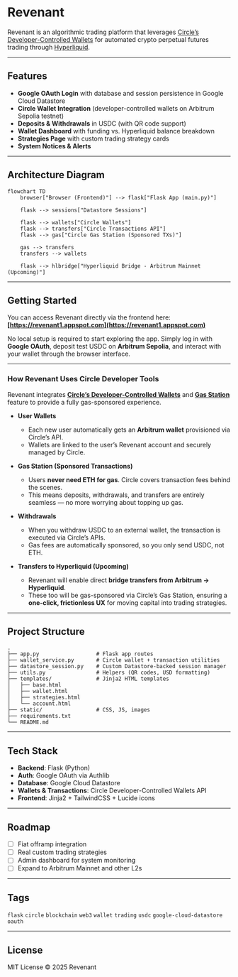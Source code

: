 # Revenant

Revenant is an algorithmic trading platform that leverages [Circle’s Developer-Controlled Wallets](https://developers.circle.com/w3s/programmable-wallets) for automated crypto perpetual futures trading through [Hyperliquid](https://app.hyperliquid.xyz/).

------------------------------------------------------------------------

## Features

-   **Google OAuth Login** with database and session persistence in Google Cloud
    Datastore
-   **Circle Wallet Integration** (developer-controlled wallets on
    Arbitrum Sepolia testnet)
-   **Deposits & Withdrawals** in USDC (with QR code support)
-   **Wallet Dashboard** with funding vs. Hyperliquid balance
    breakdown
-   **Strategies Page** with custom trading strategy cards
-   **System Notices & Alerts**

------------------------------------------------------------------------

## Architecture Diagram  

```mermaid
flowchart TD
    browser["Browser (Frontend)"] --> flask["Flask App (main.py)"]

    flask --> sessions["Datastore Sessions"]

    flask --> wallets["Circle Wallets"]
    flask --> transfers["Circle Transactions API"]
    flask --> gas["Circle Gas Station (Sponsored TXs)"]

    gas --> transfers
    transfers --> wallets

    flask --> hlbridge["Hyperliquid Bridge - Arbitrum Mainnet (Upcoming)"]
```

------------------------------------------------------------------------

## Getting Started

You can access Revenant directly via the frontend here: **[https://revenant1.appspot.com](https://revenant1.appspot.com)**  

No local setup is required to start exploring the app. Simply log in with **Google OAuth**, deposit test USDC on **Arbitrum Sepolia**, and interact with your wallet through the browser interface.  

---

### How Revenant Uses Circle Developer Tools  

Revenant integrates **[Circle’s Developer-Controlled Wallets](https://developers.circle.com/w3s/programmable-wallets)** and **[Gas Station](https://developers.circle.com/w3s/gas-station)** feature to provide a fully gas-sponsored experience.  

- **User Wallets**  
  - Each new user automatically gets an **Arbitrum wallet** provisioned via Circle’s API.  
  - Wallets are linked to the user’s Revenant account and securely managed by Circle.  

- **Gas Station (Sponsored Transactions)**  
  - Users **never need ETH for gas**. Circle covers transaction fees behind the scenes.  
  - This means deposits, withdrawals, and transfers are entirely seamless — no more worrying about topping up gas.  

- **Withdrawals**  
  - When you withdraw USDC to an external wallet, the transaction is executed via Circle’s APIs.  
  - Gas fees are automatically sponsored, so you only send USDC, not ETH.  

- **Transfers to Hyperliquid (Upcoming)**  
  - Revenant will enable direct **bridge transfers from Arbitrum → Hyperliquid**.  
  - These too will be gas-sponsored via Circle’s Gas Station, ensuring a **one-click, frictionless UX** for moving capital into trading strategies.  


------------------------------------------------------------------------

## Project Structure

    .
    ├── app.py                  # Flask app routes
    ├── wallet_service.py       # Circle wallet + transaction utilities
    ├── datastore_session.py    # Custom Datastore-backed session manager
    ├── utils.py                # Helpers (QR codes, USD formatting)
    ├── templates/              # Jinja2 HTML templates
    │   ├── base.html
    │   ├── wallet.html
    │   ├── strategies.html
    │   └── account.html
    ├── static/                 # CSS, JS, images
    ├── requirements.txt
    └── README.md

------------------------------------------------------------------------

## Tech Stack

-   **Backend**: Flask (Python)
-   **Auth**: Google OAuth via Authlib
-   **Database**: Google Cloud Datastore
-   **Wallets & Transactions**: Circle Developer-Controlled Wallets API
-   **Frontend**: Jinja2 + TailwindCSS + Lucide icons

------------------------------------------------------------------------

## Roadmap

-   [ ] Fiat offramp integration
-   [ ] Real custom trading strategies
-   [ ] Admin dashboard for system monitoring
-   [ ] Expand to Arbitrum Mainnet and other L2s

------------------------------------------------------------------------

## Tags

`flask` `circle` `blockchain` `web3` `wallet` `trading` `usdc`
`google-cloud-datastore` `oauth`

------------------------------------------------------------------------

## License

MIT License © 2025 Revenant